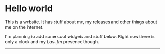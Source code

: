 # Hello world

This is a website. It has stuff about me, my releases and other things about
me on the internet.

I'm planning to add some cool widgets and stuff below. Right now there is only a clock and my _Last.fm_ presence though.

---
